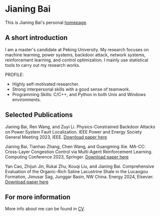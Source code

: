 # Jianing Bai
This is Jianing Bai's personal [homepage](https://jnbai517.github.io/).

## A short introduction
I am a master's candidate at Peking University. My research focuses on machine learning, power systems, backdoor attack, network systems, reinforcement learning, and control optimization. I mainly use statistical tools to carry out my research works.

PROFILE:
* Highly self-motivated researcher. 
* Strong interpersonal skills with a good sense of teamwork.
* Programming Skills: C/C++, and Python in both Unix and Windows environments.


## Selected Publications
Jianing Bai, Ren Wang, and Zuyi Li. Physics-Constrained Backdoor Attacks on Power System Fault Localization. IEEE Power and Energy Society General Meeting 2023, IEEE. 
[Download paper here](http://jnbai517.github.io/files/Bai-PESGM-2023.pdf)

Jianing Bai, Tianhao Zhang, Chen Wang, and Guangming Xie. MA-CC: Cross-Layer Congestion Control via Multi-Agent Reinforcement Learning. Computing Conference 2023, Springer. 
[Download paper here](http://jnbai517.github.io/files/Bai-SAI-2023.pdf)

Yan Cao, Zhijun Jin, Rukai Zhu, Kouqi Liu, and Jianing Bai. Comprehensive Evaluation of the Organic-Rich Saline Lacustrine Shale in the Lucaogou Formation, Jimusar Sag, Junggar Basin, NW China. Energy 2024, Elsevier.
[Download paper here](https://www.sciencedirect.com/science/article/pii/S0360544224005589)


## For more information
More info about me can be found in [CV](https://jnbai517.github.io/cv/).
